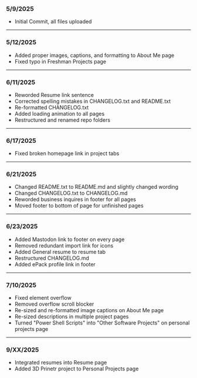 ### 5/9/2025

- Initial Commit, all files uploaded

---------------------------------------------------------------------------------------------------
### 5/12/2025

- Added proper images, captions, and formatting to About Me page 
- Fixed typo in Freshman Projects page

---------------------------------------------------------------------------------------------------

### 6/11/2025

- Reworded Resume link sentence 
- Corrected spelling mistakes in CHANGELOG.txt and README.txt
- Re-formatted CHANGELOG.txt
- Added loading animation to all pages
- Restructured and renamed repo folders

---------------------------------------------------------------------------------------------------

### 6/17/2025

- Fixed broken homepage link in project tabs

---------------------------------------------------------------------------------------------------

### 6/21/2025

- Changed README.txt to README.md and slightly changed wording
- Changed CHANGELOG.txt to CHANGELOG.md
- Reworded business inquires in footer for all pages
- Moved footer to bottom of page for unfinished pages

---------------------------------------------------------------------------------------------------

### 6/23/2025

- Added Mastodon link to footer on every page
- Removed redundant import link for icons
- Added General resume to resume tab
- Restructured CHANGELOG.md
- Added ePack profile link in footer

----------------------------------------------------------------------------------------------------

### 7/10/2025

- Fixed element overflow
- Removed overflow scroll blocker
- Re-sized and re-formatted image captions on About Me page
- Re-sized descriptions in multiple project pages
- Turned "Power Shell Scripts" into "Other Software Projects" on personal projects page

----------------------------------------------------------------------------------------------------

### 9/XX/2025

- Integrated resumes into Resume page
- Added 3D Prinetr project to Personal Projects page
